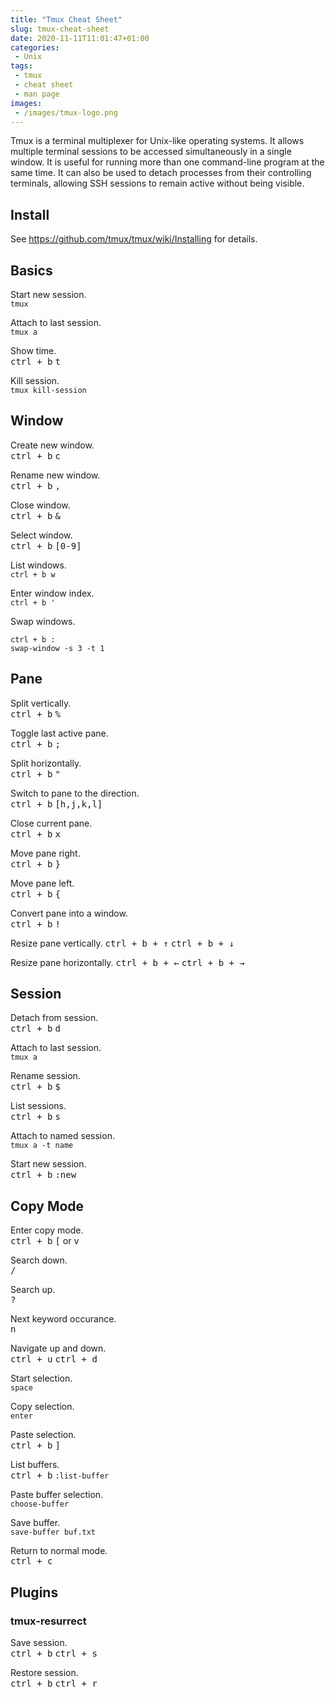 ```yaml
---
title: "Tmux Cheat Sheet"
slug: tmux-cheat-sheet
date: 2020-11-11T11:01:47+01:00
categories:
 - Unix
tags:
 - tmux
 - cheat sheet
 - man page
images:
 - /images/tmux-logo.png
---
```


Tmux is a terminal multiplexer for Unix-like operating systems. It allows multiple terminal sessions to be accessed simultaneously in a single window. It is useful for running more than one command-line program at the same time. It can also be used to detach processes from their controlling terminals, allowing SSH sessions to remain active without being visible.
<!--more-->

## Install

See https://github.com/tmux/tmux/wiki/Installing for details.

## Basics

Start new session.  
`tmux`

Attach to last session.  
`tmux a`

Show time.  
<kbd>ctrl + b</kbd> <kbd>t</kbd>

Kill session.  
`tmux kill-session`

## Window

Create new window.  
<kbd>ctrl + b</kbd> <kbd>c</kbd>

Rename new window.  
<kbd>ctrl + b</kbd> <kbd>,</kbd>

Close window.  
<kbd>ctrl + b</kbd> <kbd>&</kbd>

Select window.  
<kbd>ctrl + b</kbd> <kbd>[0-9]</kbd>

List windows.  
`ctrl + b w`

Enter window index.  
`ctrl + b '`

Swap windows.
```
ctrl + b :
swap-window -s 3 -t 1
```


## Pane
Split vertically.  
<kbd>ctrl + b</kbd> <kbd>%</kbd>

Toggle last active pane.  
<kbd>ctrl + b</kbd> <kbd>;</kbd>

Split horizontally.  
<kbd>ctrl + b</kbd> <kbd>"</kbd>

Switch to pane to the direction.  
<kbd>ctrl + b</kbd> <kbd>[h,j,k,l]</kbd>

Close current pane.  
<kbd>ctrl + b</kbd> <kbd>x</kbd>

Move pane right.  
<kbd>ctrl + b</kbd> <kbd>}</kbd>

Move pane left.  
<kbd>ctrl + b</kbd> <kbd>{</kbd>

Convert pane into a window.  
<kbd>ctrl + b</kbd> <kbd>!</kbd>

Resize  pane vertically.
<kbd>ctrl + b + ↑</kbd>
<kbd>ctrl + b + ↓</kbd>

Resize  pane horizontally.
<kbd>ctrl + b + ←</kbd>
<kbd>ctrl + b + →</kbd>

## Session
Detach from session.  
<kbd>ctrl + b</kbd> <kbd>d</kbd>

Attach to last session.  
`tmux a`

Rename session.  
<kbd>ctrl + b</kbd> <kbd>$</kbd>

List sessions.  
<kbd>ctrl + b</kbd> <kbd>s</kbd>

Attach to named session.  
`tmux a -t name`

Start new session.  
<kbd>ctrl + b</kbd> <kbd>:new</kbd>

## Copy Mode

Enter copy mode.  
<kbd>ctrl + b</kbd> <kbd>[</kbd> or <kbd>v</kbd>

Search down.  
<kbd>/</kbd>

Search up.  
<kbd>?</kbd>

Next keyword occurance.    
<kbd>n</kbd>

Navigate up and down.  
<kbd>ctrl + u</kbd> <kbd>ctrl + d</kbd>

Start selection.  
`space`

Copy selection.  
`enter`

Paste selection.  
<kbd>ctrl + b</kbd> <kbd>]</kbd>

List buffers.  
<kbd>ctrl + b</kbd> `:list-buffer`

Paste buffer selection.  
`choose-buffer`

Save buffer.  
`save-buffer buf.txt`

Return to normal mode.  
<kbd>ctrl + c</kbd>

## Plugins
### tmux-resurrect

Save session.  
<kbd>ctrl + b</kbd> <kbd>ctrl + s</kbd>

Restore session.  
<kbd>ctrl + b</kbd> <kbd>ctrl + r</kbd>
